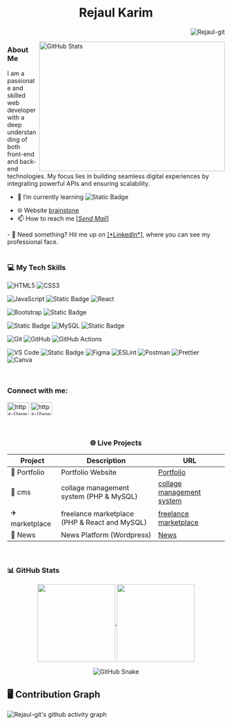 <h1 align="center">Rejaul Karim</h1>

<a  href="https://github.com/Rejaul-git" target="_blank"><img align="right" src="https://komarev.com/ghpvc/?username=Rejaul-git&label=Profile%20views&color=0e75b6&style=flat" alt="Rejaul-git" />
<br>
<!--<img align="right" width="300" height="180" src="https://camo.githubusercontent.com/4d9f5ecceb711eec6e2018f38a5677dc657c9738d4a65ba3b928c41c0a45b439/68747470733a2f2f6d69726f2e6d656469756d2e636f6d2f6d61782f313336302f302a37513379765349765f7430696f4a2d5a2e676966" alt="Description of the image">-->
<a href="https://github.com/Rejaul-git">
    <img align="right" width="430" height="300"  
         src="https://github-stats-alpha.vercel.app/api?username=Rejaul-git&cc=00000000&tc=ffffff&ic=ffffff&bc=00000000" 
         alt="GitHub Stats">
</a>


<h3 align="left"> About Me</h3>
<!-- <br> 
<h4 align="center">I am a developer from Bangladesh</h4> -->
<p>I am a passionate and skilled web developer with a deep understanding of both front-end and back-end technologies. My focus lies in building seamless digital experiences by integrating powerful APIs and ensuring scalability.</p>

- 🌱 I’m currently learning  <span style="top: 10px;">![Static Badge](https://img.shields.io/badge/laravel-red?style=plastic&logo=laravel&logoColor=red&labelColor=white)
</span>
  <!--![Static Badge](https://img.shields.io/badge/php-black?style=flat&logo=php&logoColor=black&color=blue)-->
  
- 🌐 Website <a href='https://xetroot.com/' target="_blank">brainstone</a><br>
- 📫 How to reach me <a href="mailto:eshasan1287005@gmail.com?subject=Subject%20Here&body=Hello%20This%20is%20a%20test%20email." target="_blank">
   [*Send Mail*] 
</a>
- 📄 Need something? Hit me up on <a href="https://www.linkedin.com/in/Rejaul-git/" target="_blank" rel="noopener noreferrer">[*LinkedIn*]</a>, where you can see my professional face.
<br><br>
<!--<h3>⚡Fun fact About Me</h3> 
<p>I’m building a platform to help travelers find buddies because exploring the world alone is cool, but having someone to take your awkward tourist pics is even better.</p>
<br> -->
<h3 align="left">💻 My Tech Skills</h3>
<p align="left"> 

![HTML5](https://img.shields.io/badge/html5-%23E34F26.svg?style=for-the-badge&logo=html5&logoColor=white)
![CSS3](https://img.shields.io/badge/css3-%231572B6.svg?style=for-the-badge&logo=css3&logoColor=white)

<!--![Python](https://img.shields.io/badge/python-3670A0?style=for-the-badge&logo=python&logoColor=ffdd54)-->
![JavaScript](https://img.shields.io/badge/javascript-%23323330.svg?style=for-the-badge&logo=javascript&logoColor=%23F7DF1E)
![Static Badge](https://img.shields.io/badge/jQuery-skyblue?style=for-the-badge&logo=jQuery)
![React](https://img.shields.io/badge/react-%2320232a.svg?style=for-the-badge&logo=react&logoColor=%2361DAFB)

<!--![TailwindCSS](https://img.shields.io/badge/tailwindcss-%2338B2AC.svg?style=for-the-badge&logo=tailwind-css&logoColor=white)-->
![Bootstrap](https://img.shields.io/badge/bootstrap-%23563D7C.svg?style=for-the-badge&logo=bootstrap&logoColor=white)
![Static Badge](https://img.shields.io/badge/wordpress-blue?style=for-the-badge&logo=wordpress&logoColor=white&labelColor=gray)

![Static Badge](https://img.shields.io/badge/php-%231974b5?style=for-the-badge&logo=php&logoColor=black&logoSize=auto)
![MySQL](https://img.shields.io/badge/mysql-%2300f.svg?style=for-the-badge&logo=mysql&logoColor=white)
![Static Badge](https://img.shields.io/badge/laravel-red?style=for-the-badge&logo=laravel&logoColor=red&labelColor=white)

<!--DevOps & Tools-->
![Git](https://img.shields.io/badge/Git-F05032?style=for-the-badge&logo=git&logoColor=white)
![GitHub](https://img.shields.io/badge/GitHub-181717?style=for-the-badge&logo=github&logoColor=white)
![GitHub Actions](https://img.shields.io/badge/GitHub_Actions-2088FF?style=for-the-badge&logo=github-actions&logoColor=white)

<!--Tools & Utilities-->
<!--![cPanel](https://img.shields.io/badge/cPanel-FB6C2C?style=for-the-badge&logo=cpanel&logoColor=white)-->
![VS Code](https://img.shields.io/badge/VS_Code-007ACC?style=for-the-badge&logo=visual-studio-code&logoColor=white)
![Static Badge](https://img.shields.io/badge/hPanel-blue?style=for-the-badge&logo=hostinger&logoColor=black)
![Figma](https://img.shields.io/badge/Figma-F24E1E?style=for-the-badge&logo=figma&logoColor=white)
![ESLint](https://img.shields.io/badge/ESLint-4B32C3?style=for-the-badge&logo=eslint&logoColor=white)
![Postman](https://img.shields.io/badge/Postman-FF6C37?style=for-the-badge&logo=postman&logoColor=white)
![Prettier](https://img.shields.io/badge/Prettier-F7B93E?style=for-the-badge&logo=prettier&logoColor=black)
![Canva](https://img.shields.io/badge/Canva-00C4CC?style=for-the-badge&logo=canva&logoColor=white)
<!--![Framer Motion](https://img.shields.io/badge/Framer_Motion-0055FF?style=for-the-badge&logo=framer&logoColor=white)
![Thundercloud](https://img.shields.io/badge/Thundercloud-0080FF?style=for-the-badge&logo=cloudflare&logoColor=white)-->
<br>


<h3 align="left">Connect with me:</h3>
<p align="left">
<a href="https://www.linkedin.com/" target="_blank"><img align="center" src="https://raw.githubusercontent.com/rahuldkjain/github-profile-readme-generator/master/src/images/icons/Social/linked-in-alt.svg" alt="https://www.linkedin.com/" height="30" width="50" /></a>
<a href="https://www.facebook.com/Rejaul-git" target="_blank"><img align="center" src="https://raw.githubusercontent.com/rahuldkjain/github-profile-readme-generator/master/src/images/icons/Social/facebook.svg" alt="https://www.facebook.com/Rejaul-git" height="30" width="50" /></a>
</p>


<!--Github Contribute chart-->
<!--
<br>
<h3>🌟Contribute</h3>
<p ><img align="center" src="https://github-readme-streak-stats.herokuapp.com/?user=Rejaul-git&" alt="Rejaul-git" /></p> -->
<br>



<!--Personal Project-->
<div align="center">
  <h3>🌐 Live Projects</h3>

  | Project         | Description                     | URL                                             |
  |-----------------|---------------------------------|-------------------------------------------------|
  | 💼 Portfolio   | Portfolio Website               | <a href="https://portfolio.brainstone.xyz/" target="_blank" rel="noopener noreferrer"> Portfolio</a>                  |
  | 🛒 cms    | collage management system  (PHP & MySQL) | <a href="https://brainstone.xyz/" target="_blank" rel="noopener noreferrer">collage management system</a> |
  | ✈️ marketplace    | freelance marketplace (PHP & React and MySQL)| <a href="https://marketplace.brainstone.xyz/" target="_blank" rel="noopener noreferrer">freelance marketplace</a> |
  | 🧪 News       | News Platform  (Wordpress)    | <a href="https://blog.brainstone.xyz/" target="_blank" rel="noopener noreferrer">News</a> 

</div>


<!--Github Stars-->
<br>
<h3>📊 GitHub Stats</h3>
<p align="center">
  <a href="https://github.com/Rejaul-git" target="_blank">
    <img align="center" height="180em" 
         src="https://github-readme-stats.vercel.app/api?username=Rejaul-git&show_icons=true&theme=dark&include_all_commits=true&count_private=true&hide_border=true" />
  </a>
  <a href="https://github.com/Rejaul-git">
    <img align="center" height="180em" 
         src="https://github-readme-stats.vercel.app/api/top-langs?username=Rejaul-git&layout=compact&langs_count=8&theme=dark&count_private=true&hide_border=true" />
  </a>
</p>


<!--Github snake-->
<div align="center">
  <picture>
    <source media="(prefers-color-scheme: dark)" srcset="https://raw.githubusercontent.com/Rejaul-git/Rejaul-git/output/dist/github-contribution-grid-snake-dark.svg" />
    <source media="(prefers-color-scheme: light)" srcset="https://raw.githubusercontent.com/Rejaul-git/Rejaul-git/output/dist/github-contribution-grid-snake.svg" />
    <img alt="GitHub Snake" src="https://raw.githubusercontent.com/Rejaul-git/Rejaul-git/output/dist/github-contribution-grid-snake.svg" />
  </picture>
</div>



<!--Github Congribute-->
## 🖥️ Contribution Graph
![Rejaul-git's github activity graph](https://github-readme-activity-graph.vercel.app/graph?username=Rejaul-git&theme=tokyo-night&height=300&area=true&hide_border=true)
